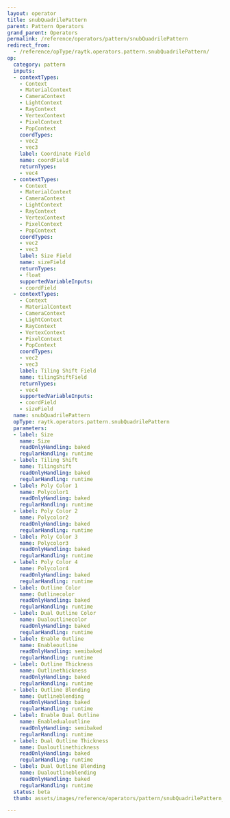 ```yaml
---
layout: operator
title: snubQuadrilePattern
parent: Pattern Operators
grand_parent: Operators
permalink: /reference/operators/pattern/snubQuadrilePattern
redirect_from:
  - /reference/opType/raytk.operators.pattern.snubQuadrilePattern/
op:
  category: pattern
  inputs:
  - contextTypes:
    - Context
    - MaterialContext
    - CameraContext
    - LightContext
    - RayContext
    - VertexContext
    - PixelContext
    - PopContext
    coordTypes:
    - vec2
    - vec3
    label: Coordinate Field
    name: coordField
    returnTypes:
    - vec4
  - contextTypes:
    - Context
    - MaterialContext
    - CameraContext
    - LightContext
    - RayContext
    - VertexContext
    - PixelContext
    - PopContext
    coordTypes:
    - vec2
    - vec3
    label: Size Field
    name: sizeField
    returnTypes:
    - float
    supportedVariableInputs:
    - coordField
  - contextTypes:
    - Context
    - MaterialContext
    - CameraContext
    - LightContext
    - RayContext
    - VertexContext
    - PixelContext
    - PopContext
    coordTypes:
    - vec2
    - vec3
    label: Tiling Shift Field
    name: tilingShiftField
    returnTypes:
    - vec4
    supportedVariableInputs:
    - coordField
    - sizeField
  name: snubQuadrilePattern
  opType: raytk.operators.pattern.snubQuadrilePattern
  parameters:
  - label: Size
    name: Size
    readOnlyHandling: baked
    regularHandling: runtime
  - label: Tiling Shift
    name: Tilingshift
    readOnlyHandling: baked
    regularHandling: runtime
  - label: Poly Color 1
    name: Polycolor1
    readOnlyHandling: baked
    regularHandling: runtime
  - label: Poly Color 2
    name: Polycolor2
    readOnlyHandling: baked
    regularHandling: runtime
  - label: Poly Color 3
    name: Polycolor3
    readOnlyHandling: baked
    regularHandling: runtime
  - label: Poly Color 4
    name: Polycolor4
    readOnlyHandling: baked
    regularHandling: runtime
  - label: Outline Color
    name: Outlinecolor
    readOnlyHandling: baked
    regularHandling: runtime
  - label: Dual Outline Color
    name: Dualoutlinecolor
    readOnlyHandling: baked
    regularHandling: runtime
  - label: Enable Outline
    name: Enableoutline
    readOnlyHandling: semibaked
    regularHandling: runtime
  - label: Outline Thickness
    name: Outlinethickness
    readOnlyHandling: baked
    regularHandling: runtime
  - label: Outline Blending
    name: Outlineblending
    readOnlyHandling: baked
    regularHandling: runtime
  - label: Enable Dual Outline
    name: Enabledualoutline
    readOnlyHandling: semibaked
    regularHandling: runtime
  - label: Dual Outline Thickness
    name: Dualoutlinethickness
    readOnlyHandling: baked
    regularHandling: runtime
  - label: Dual Outline Blending
    name: Dualoutlineblending
    readOnlyHandling: baked
    regularHandling: runtime
  status: beta
  thumb: assets/images/reference/operators/pattern/snubQuadrilePattern_thumb.png

---
```

